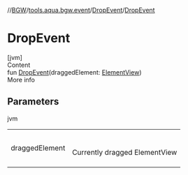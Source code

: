 //[BGW](../../../index.md)/[tools.aqua.bgw.event](../index.md)/[DropEvent](index.md)/[DropEvent](-drop-event.md)



# DropEvent  
[jvm]  
Content  
fun [DropEvent](-drop-event.md)(draggedElement: [ElementView](../../tools.aqua.bgw.elements/-element-view/index.md))  
More info  


## Parameters  
  
jvm  
  
| | |
|---|---|
| <a name="tools.aqua.bgw.event/DropEvent/DropEvent/#tools.aqua.bgw.elements.ElementView/PointingToDeclaration/"></a>draggedElement| <a name="tools.aqua.bgw.event/DropEvent/DropEvent/#tools.aqua.bgw.elements.ElementView/PointingToDeclaration/"></a><br><br>Currently dragged ElementView<br><br>|
  
  




